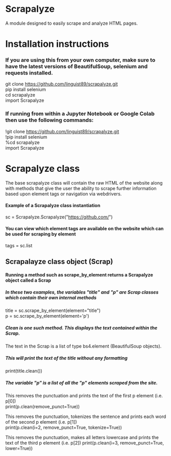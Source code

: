 # Scrapalyze

A module designed to easily scrape and analyze HTML pages. 

# Installation instructions

### If you are using this from your own computer, make sure to have the latest versions of BeautifulSoup, selenium and requests installed.

git clone https://github.com/linguist89/scrapalyze.git  
pip install selenium  
cd scrapalyze  
import Scrapalyze  

### If running from within a Jupyter Notebook or Google Colab then use the following commands:

!git clone https://github.com/linguist89/scrapalyze.git  
!pip install selenium  
%cd scrapalyze  
import Scrapalyze  

# Scrapalyze class

The base scrapalyze class will contain the raw HTML of the website along with methods that give the user the ability to scrape further information based upon element tags or navigation via webdrivers. 

#### Example of a Scrapalyze class instantiation

sc = Scrapalyze.Scrapalyze("https://github.com/")

#### You can view which element tags are available on the website which can be used for scraping by element 

tags = sc.list  

## Scrapalayze class object (Scrap)
#### Running a method such as scrape_by_element returns a Scrapalyze object called a Scrap

##### In these two examples, the variables "title" and "p" are Scrap classes which contain their own internal methods
title = sc.scrape_by_element(element="title")  
p = sc.scrape_by_element(element='p')  

##### Clean is one such method. This displays the text contained within the Scrap.
The text in the Scrap is a list of type bs4.element (BeautifulSoup objects).  

##### This will print the text of the title without any formatting
print(title.clean())

##### The variable "p" is a list of all the "p" elements scraped from the site. 
This removes the punctuation and prints the text of the first p element (i.e. p[0])  
print(p.clean(remove_punct=True))

This removes the punctuation, tokenizes the sentence and prints each word of the second p element (i.e. p[1])  
print(p.clean(i=2, remove_punct=True, tokenize=True))

This removes the punctuation, makes all letters lowercase and prints the text of the third p element (i.e. p[2]) 
print(p.clean(i=3, remove_punct=True, lower=True))



